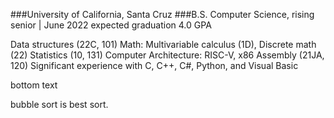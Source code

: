 ###University of California, Santa Cruz 
###B.S. Computer Science, rising senior					|	       June 2022 expected graduation
4.0 GPA

Data structures (22C, 101)
Math: Multivariable calculus (1D), Discrete math (22)
Statistics (10, 131)
Computer Architecture: RISC-V, x86 Assembly (21JA, 120)
Significant experience with C, C++, C#, Python, and Visual Basic




bottom text

bubble sort is best sort.
